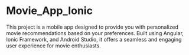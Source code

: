 # Movie_App_Ionic
This project is a mobile app designed to provide you with personalized movie recommendations based on your preferences. Built using Angular, Ionic Framework, and Android Studio, it offers a seamless and engaging user experience for movie enthusiasts.
